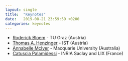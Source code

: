 ```yaml
---
layout: single
title:  "Keynotes"
date:   2019-08-21 23:59:59 +0200
categories: keynotes
---
```


* [Roderick Bloem](https://www.iaik.tugraz.at/person/roderick-bloem/) - TU Graz (Austria)
* [Thomas A. Henzinger](https://pub.ist.ac.at/~tah/) - IST (Austria)
* [Annabelle McIver](https://researchers.mq.edu.au/en/persons/annabelle-mciver) - Macquarie University (Australia)
* [Catuscia Palamidessi](http://www.lix.polytechnique.fr/Labo/Catuscia.Palamidessi/) - INRIA Saclay and LIX (France)

